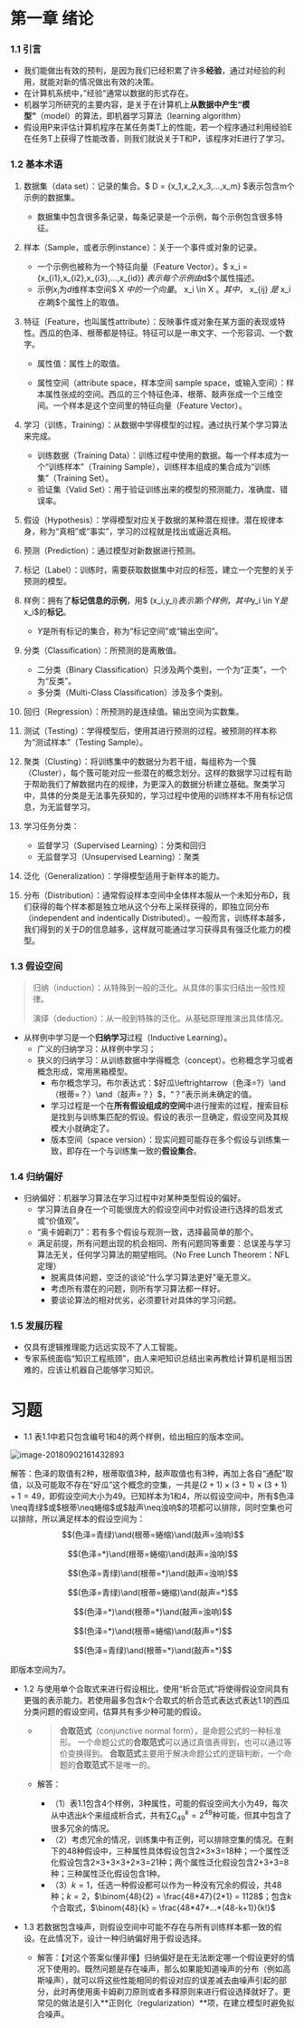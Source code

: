 # 第一章 绪论

### 1.1 引言

- 我们能做出有效的预判，是因为我们已经积累了许多**经验**，通过对经验的利用，就能对新的情况做出有效的决策。
- 在计算机系统中，”经验“通常以数据的形式存在。
- 机器学习所研究的主要内容，是关于在计算机上**从数据中产生“模型”**（model）的算法，即机器学习算法（learning algorithm）
- 假设用P来评估计算机程序在某任务类T上的性能，若一个程序通过利用经验E在任务T上获得了性能改善，则我们就说关于T和P，该程序对E进行了学习。

### 1.2 基本术语

1. 数据集（data set）：记录的集合。$ D = {x_1,x_2,x_3,...,x_m} $表示包含m个示例的数据集。

   - 数据集中包含很多条记录，每条记录是一个示例，每个示例包含很多特征。

2. 样本（Sample，或者示例instance）：关于一个事件或对象的记录。

   - 一个示例也被称为一个特征向量（Feature Vector）。$ x_i = \{x_{i1},x_{i2},x_{i3},...,x_{id}\} $表示每个示例由$d$个属性描述。
   - 示例$x_i$为$d$维样本空间$ X $中的一个向量。$ x_i \in X $。其中，$ x_{ij} $是$ x_i $在第$j$个属性上的取值。

3. 特征（Feature，也叫属性attribute）：反映事件或对象在某方面的表现或特性。西瓜的色泽、根蒂都是特征。特征可以是一串文字、一个形容词、一个数字。
   - 属性值：属性上的取值。

   - 属性空间（attribute space，样本空间 sample space，或输入空间）：样本属性张成的空间。西瓜的三个特征色泽、根蒂、敲声张成一个三维空间。一个样本是这个空间里的特征向量（Feature Vector）。
4. 学习（训练，Training）：从数据中学得模型的过程。通过执行某个学习算法来完成。
   - 训练数据（Training Data）：训练过程中使用的数据。每一个样本成为一个“训练样本”（Training Sample），训练样本组成的集合成为“训练集”（Training Set）。
   - 验证集（Valid Set）：用于验证训练出来的模型的预测能力，准确度、错误率。

5. 假设（Hypothesis）：学得模型对应关于数据的某种潜在规律。潜在规律本身，称为“真相”或“事实”，学习的过程就是找出或逼近真相。
6. 预测（Prediction）：通过模型对新数据进行预测。
7. 标记（Label）：训练时，需要获取数据集中对应的标签，建立一个完整的关于预测的模型。
8. 样例：拥有了**标记信息的示例**，用$ (x_i,y_i)$表示第$i$个样例，其中$y_i \in Y$是$x_i$的**标记**。
   - $Y$是所有标记的集合，称为“标记空间”或“输出空间”。

9. 分类（Classification）：所预测的是离散值。

   - 二分类（Binary Classification）只涉及两个类别，一个为“正类”，一个为“反类”。
   - 多分类（Multi-Class Classification）涉及多个类别。

10. 回归（Regression）：所预测的是连续值。输出空间为实数集。

11. 测试（Testing）：学得模型后，使用其进行预测的过程。被预测的样本称为“测试样本”（Testing Sample）。

12. 聚类（Clusting）：将训练集中的数据分为若干组，每组称为一个簇（Cluster），每个簇可能对应一些潜在的概念划分。这样的数据学习过程有助于帮助我们了解数据内在的规律，为更深入的数据分析建立基础。聚类学习中，具体的分类是无法事先获知的，学习过程中使用的训练样本不用有标记信息，为无监督学习。

13. 学习任务分类：

    - 监督学习（Supervised Learning）：分类和回归
    - 无监督学习（Unsupervised Learning）：聚类

14. 泛化（Generalization）：学得模型适用于新样本的能力。

15. 分布（Distribution）：通常假设样本空间中全体样本服从一个未知分布$D$，我们获得的每个样本都是独立地从这个分布上采样获得的，即独立同分布（independent and indentically Distributed）。一般而言，训练样本越多，我们得到的关于$D$的信息越多，这样就可能通过学习获得具有强泛化能力的模型。

### 1.3 假设空间

> 归纳（induction）：从特殊到一般的泛化。从具体的事实归结出一般性规律。
>
> 演绎（deduction）：从一般到特殊的泛化。从基础原理推演出具体情况。

- 从样例中学习是一个**归纳学习**过程（Inductive Learning）。
  - 广义的归纳学习：从样例中学习；
  - 狭义的归纳学习：从训练数据中学得概念（concept）。也称概念学习或者概念形成，常用黑箱模型。
    - 布尔概念学习。布尔表达式：$好瓜\leftrightarrow（色泽=?）\and（根蒂=？）\and（敲声=？）$，“？”表示尚未确定的值。
    - 学习过程是一个在**所有假设组成的空间**中进行搜索的过程，搜索目标是找到与训练集匹配的假设。假设的表示一旦确定，假设空间及其规模大小就确定了。
    - 版本空间（space version）：现实问题可能存在多个假设与训练集一致，即存在一个与训练集一致的**假设集合**。

### 1.4 归纳偏好

- 归纳偏好：机器学习算法在学习过程中对某种类型假设的偏好。
  - 学习算法自身在一个可能很庞大的假设空间中对假设进行选择的启发式或“价值观”。
  - “奥卡姆剃刀”：若有多个假设与观测一致，选择最简单的那个。
  - 满足前提，所有问题出现的机会相同、所有问题同等重要：总误差与学习算法无关，任何学习算法的期望相同。（No Free Lunch Theorem：NFL定理）
    - 脱离具体问题，空泛的谈论“什么学习算法更好”毫无意义。
    - 考虑所有潜在的问题，则所有学习算法都一样好。
    - 要谈论算法的相对优劣，必须要针对具体的学习问题。

### 1.5 发展历程

- 仅具有逻辑推理能力远远实现不了人工智能。
- 专家系统面临“知识工程瓶颈”，由人来吧知识总结出来再教给计算机是相当困难的，应该让机器自己能够学习知识。

# 习题

- 1.1 表1.1中若只包含编号1和4的两个样例，给出相应的版本空间。

![image-20180902161432893](assets/image-20180902161432893.png)

​	解答：色泽的取值有2种，根蒂取值3种，敲声取值也有3种，再加上各自“通配”取值，以及可能取不存在“好瓜”这个概念的空集，一共是$(2+1)×(3+1)×(3+1)+1=49$，即假设空间大小为49。已知样本为1和4，所以假设空间中，所有$色泽\neq青绿$或$根蒂\neq蜷缩$或$敲声\neq浊响$的项都可以排除，同时空集也可以排除，所以满足样本的假设空间为：$$(色泽=青绿)\and(根蒂=蜷缩)\and(敲声=浊响)$$

$$(色泽=*)\and(根蒂=蜷缩)\and(敲声=浊响)$$

$$(色泽=青绿)\and(根蒂=*)\and(敲声=浊响)$$

$$(色泽=青绿)\and(根蒂=蜷缩)\and(敲声=*)$$

$$(色泽=*)\and(根蒂=*)\and(敲声=浊响)$$

$$(色泽=*)\and(根蒂=蜷缩)\and(敲声=*)$$

$$(色泽=青绿)\and(根蒂=*)\and(敲声=*)$$

即版本空间为7。

- 1.2 与使用单个合取式来进行假设相比，使用“析合范式”将使得假设空间具有更强的表示能力。若使用最多包含$k$个合取式的析合范式表达式表达1.1的西瓜分类问题的假设空间，估算共有多少种可能的假设。

  - > **合取范式**（conjunctive normal form），是命题公式的一种标准形。 一个命题公式的**合取范式**可以通过真值表得到，也可以通过等价变换得到。 **合取范式**主要用于解决命题公式的逻辑判断，一个命题的**合取范式**不是唯一的。

  - 解答：

    - （1）表1.1包含4个样例，3种属性，可能的假设空间大小为49，每次从中选出$k$个来组成析合式，共有$\sum C_{49}^k=2^{49}$种可能，但其中包含了很多冗余的情况。
    - （2）考虑冗余的情况，训练集中有正例，可以排除空集的情况。在剩下的48种假设中，三种属性具体假设包含2×3×3=18种；一个属性泛化假设包含2×3+3×3+2×3=21种；两个属性泛化假设包含2+3+3=8种；三种属性泛化假设包含1种。
    - （3）$k=1$，任选一种假设都可以作为一种没有冗余的假设，共48种；$k=2$，$\binom{48}{2} = \frac{48*47}{2*1} = 1128$；包含$k$个合取式，$\binom{48}{k} = \frac{48*47*...*(48-k+1)}{k!}$

- 1.3 若数据包含噪声，则假设空间中可能不存在与所有训练样本都一致的假设。在此情况下，设计一种归纳偏好用于假设选择。

  - 解答：【对这个答案似懂非懂】归纳偏好是在无法断定哪一个假设更好的情况下使用的。既然问题是存在噪声，那么如果能知道噪声的分布（例如高斯噪声），就可以将这些性能相同的假设对应的误差减去由噪声引起的部分，此时再使用奥卡姆剃刀原则或者多释原则来进行假设选择就好了。更常见的做法是引入**正则化（regularization）**项，在建立模型时避免拟合噪声。